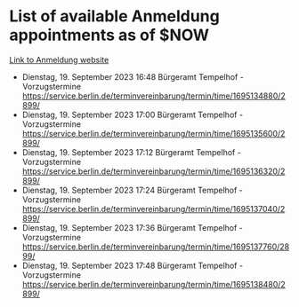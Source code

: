 # List of available Anmeldung appointments as of $NOW
[Link to Anmeldung website](https://service.berlin.de/terminvereinbarung/termin/tag.php?termin=1&anliegen[]=120686&dienstleisterlist=122210,122217,327316,122219,327312,122227,327314,122231,327346,122243,327348,122254,122252,329742,122260,329745,122262,329748,122271,327278,122273,327274,122277,327276,330436,122280,327294,122282,327290,122284,327292,122291,327270,122285,327266,122286,327264,122296,327268,150230,329760,122297,327286,122294,327284,122312,329763,122314,329775,122304,327330,122311,327334,122309,327332,317869,122281,327352,122279,329772,122283,122276,327324,122274,327326,122267,329766,122246,327318,122251,327320,122257,327322,122208,327298,122226,327300&herkunft=http%3A%2F%2Fservice.berlin.de%2Fdienstleistung%2F120686%2F)
- Dienstag, 19. September 2023 16:48 Bürgeramt Tempelhof - Vorzugstermine https://service.berlin.de/terminvereinbarung/termin/time/1695134880/2899/
- Dienstag, 19. September 2023 17:00 Bürgeramt Tempelhof - Vorzugstermine https://service.berlin.de/terminvereinbarung/termin/time/1695135600/2899/
- Dienstag, 19. September 2023 17:12 Bürgeramt Tempelhof - Vorzugstermine https://service.berlin.de/terminvereinbarung/termin/time/1695136320/2899/
- Dienstag, 19. September 2023 17:24 Bürgeramt Tempelhof - Vorzugstermine https://service.berlin.de/terminvereinbarung/termin/time/1695137040/2899/
- Dienstag, 19. September 2023 17:36 Bürgeramt Tempelhof - Vorzugstermine https://service.berlin.de/terminvereinbarung/termin/time/1695137760/2899/
- Dienstag, 19. September 2023 17:48 Bürgeramt Tempelhof - Vorzugstermine https://service.berlin.de/terminvereinbarung/termin/time/1695138480/2899/
